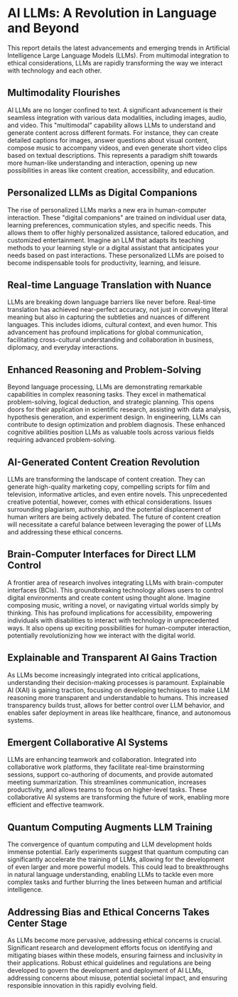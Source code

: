 # AI LLMs: A Revolution in Language and Beyond

This report details the latest advancements and emerging trends in Artificial Intelligence Large Language Models (LLMs).  From multimodal integration to ethical considerations, LLMs are rapidly transforming the way we interact with technology and each other.

## Multimodality Flourishes

AI LLMs are no longer confined to text.  A significant advancement is their seamless integration with various data modalities, including images, audio, and video.  This "multimodal" capability allows LLMs to understand and generate content across different formats.  For instance, they can create detailed captions for images, answer questions about visual content, compose music to accompany videos, and even generate short video clips based on textual descriptions.  This represents a paradigm shift towards more human-like understanding and interaction, opening up new possibilities in areas like content creation, accessibility, and education.

## Personalized LLMs as Digital Companions

The rise of personalized LLMs marks a new era in human-computer interaction. These "digital companions" are trained on individual user data, learning preferences, communication styles, and specific needs.  This allows them to offer highly personalized assistance, tailored education, and customized entertainment.  Imagine an LLM that adapts its teaching methods to your learning style or a digital assistant that anticipates your needs based on past interactions. These personalized LLMs are poised to become indispensable tools for productivity, learning, and leisure.

## Real-time Language Translation with Nuance

LLMs are breaking down language barriers like never before.  Real-time translation has achieved near-perfect accuracy, not just in conveying literal meaning but also in capturing the subtleties and nuances of different languages.  This includes idioms, cultural context, and even humor.  This advancement has profound implications for global communication, facilitating cross-cultural understanding and collaboration in business, diplomacy, and everyday interactions.

## Enhanced Reasoning and Problem-Solving

Beyond language processing, LLMs are demonstrating remarkable capabilities in complex reasoning tasks. They excel in mathematical problem-solving, logical deduction, and strategic planning.  This opens doors for their application in scientific research, assisting with data analysis, hypothesis generation, and experiment design. In engineering, LLMs can contribute to design optimization and problem diagnosis.  These enhanced cognitive abilities position LLMs as valuable tools across various fields requiring advanced problem-solving.

## AI-Generated Content Creation Revolution

LLMs are transforming the landscape of content creation.  They can generate high-quality marketing copy, compelling scripts for film and television, informative articles, and even entire novels. This unprecedented creative potential, however, comes with ethical considerations.  Issues surrounding plagiarism, authorship, and the potential displacement of human writers are being actively debated.  The future of content creation will necessitate a careful balance between leveraging the power of LLMs and addressing these ethical concerns.

## Brain-Computer Interfaces for Direct LLM Control

A frontier area of research involves integrating LLMs with brain-computer interfaces (BCIs).  This groundbreaking technology allows users to control digital environments and create content using thought alone.  Imagine composing music, writing a novel, or navigating virtual worlds simply by thinking.  This has profound implications for accessibility, empowering individuals with disabilities to interact with technology in unprecedented ways. It also opens up exciting possibilities for human-computer interaction, potentially revolutionizing how we interact with the digital world.

## Explainable and Transparent AI Gains Traction

As LLMs become increasingly integrated into critical applications, understanding their decision-making processes is paramount.  Explainable AI (XAI) is gaining traction, focusing on developing techniques to make LLM reasoning more transparent and understandable to humans.  This increased transparency builds trust, allows for better control over LLM behavior, and enables safer deployment in areas like healthcare, finance, and autonomous systems.

## Emergent Collaborative AI Systems

LLMs are enhancing teamwork and collaboration.  Integrated into collaborative work platforms, they facilitate real-time brainstorming sessions, support co-authoring of documents, and provide automated meeting summarization. This streamlines communication, increases productivity, and allows teams to focus on higher-level tasks.  These collaborative AI systems are transforming the future of work, enabling more efficient and effective teamwork.

## Quantum Computing Augments LLM Training

The convergence of quantum computing and LLM development holds immense potential.  Early experiments suggest that quantum computing can significantly accelerate the training of LLMs, allowing for the development of even larger and more powerful models. This could lead to breakthroughs in natural language understanding, enabling LLMs to tackle even more complex tasks and further blurring the lines between human and artificial intelligence.

## Addressing Bias and Ethical Concerns Takes Center Stage

As LLMs become more pervasive, addressing ethical concerns is crucial.  Significant research and development efforts focus on identifying and mitigating biases within these models, ensuring fairness and inclusivity in their applications.  Robust ethical guidelines and regulations are being developed to govern the development and deployment of AI LLMs, addressing concerns about misuse, potential societal impact, and ensuring responsible innovation in this rapidly evolving field.